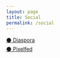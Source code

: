```yaml
---
layout: page
title: Social
permalink: /social
---
```

[:black_circle: Diaspora](https://diasp.org/u/lwflouisa)<br />
[:black_circle: Pixelfed](https://pixelfed.de/LWFlouisa)<br />

